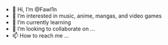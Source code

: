 - 👋 Hi, I’m @Fawl1n
- 👀 I’m interested in music, anime, mangas, and video games
- 🌱 I’m currently learning 
- 💞️ I’m looking to collaborate on ...
- 📫 How to reach me ...

<!---
Fawl1n/Fawl1n is a ✨ special ✨ repository because its `README.md` (this file) appears on your GitHub profile.
You can click the Preview link to take a look at your changes.
--->
